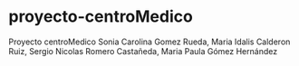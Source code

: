 # proyecto-centroMedico
Proyecto centroMedico
Sonia Carolina Gomez Rueda, Maria Idalis Calderon Ruiz, Sergio Nicolas Romero Castañeda, Maria Paula Gómez Hernández
